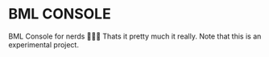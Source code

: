 # BML CONSOLE

BML Console for nerds 🧙‍♂️🔥 Thats it pretty much it really. Note that this is an experimental project.